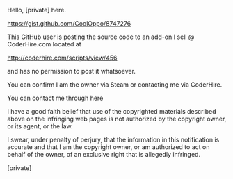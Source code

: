 Hello, [private] here.

https://gist.github.com/CoolOppo/8747276

This GitHub user is posting the source code to an add-on I sell @ CoderHire.com located at 

http://coderhire.com/scripts/view/456 

and has no permission to post it whatsoever.

You can confirm I am the owner via Steam or contacting me via CoderHire.

You can contact me through here

I have a good faith belief that use of the copyrighted materials described above on the infringing web pages is not authorized by the copyright owner, or its agent, or the law.

I swear, under penalty of perjury, that the information in this notification is accurate and that I am the copyright owner, or am authorized to act on behalf of the owner, of an exclusive right that is allegedly infringed.

[private]